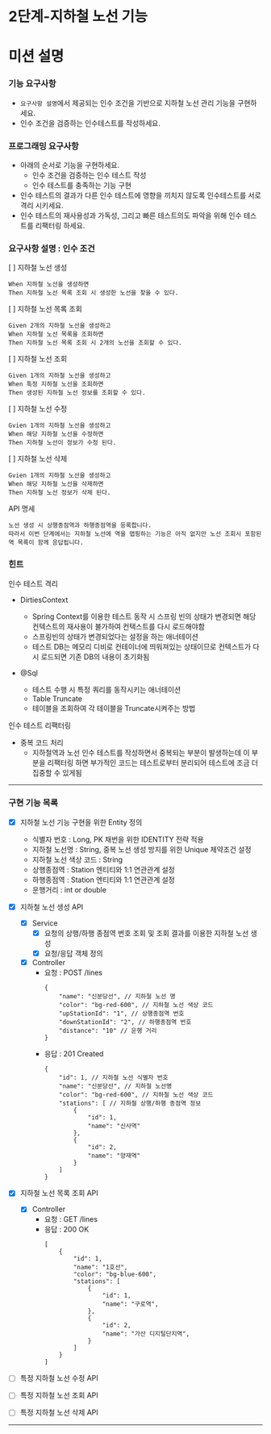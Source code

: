 2단계-지하철 노선 기능
===
# 미션 설명
### 기능 요구사항
- `요구사항 설명`에서 제공되는 인수 조건을 기반으로 지하철 노선 관리 기능을 구현하세요.
- 인수 조건을 검증하는 인수테스트를 작성하세요.

### 프로그래밍 요구사항
- 아래의 순서로 기능을 구현하세요.
  - 인수 조건을 검증하는 인수 테스트 작성
  - 인수 테스트를 충족하는 기능 구현
- 인수 테스트의 결과가 다른 인수 테스트에 영향을 끼치지 않도록 인수테스트를 서로 격리 시키세요.
- 인수 테스트의 재사용성과 가독성, 그리고 빠른 테스트의도 파악을 위해 인수 테스트를 리팩터링 하세요.

### 요구사항 설명 : 인수 조건
[ ] 지하철 노선 생성
```
When 지하철 노선을 생성하면
Then 지하철 노선 목록 조회 시 생성한 노선을 찾을 수 있다.
```

[ ] 지하철 노선 목록 조회
```
Given 2개의 지하철 노선을 생성하고
When 지하철 노선 목록을 조회하면
Then 지하철 노선 목록 조회 시 2개의 노선을 조회할 수 있다.
```

[ ] 지하철 노선 조회
```
Given 1개의 지하철 노선을 생성하고
When 특정 지하철 노선을 조회하면
Then 생성된 지하철 노선 정보를 조회할 수 있다.
```

[ ] 지하철 노선 수정
```
Gvien 1개의 지하철 노선을 생성하고
When 해당 지하철 노선을 수정하면
Then 지하철 노선이 정보가 수정 된다.
```

[ ] 지하철 노선 삭제
```
Gvien 1개의 지하철 노선을 생성하고
When 해당 지하철 노선을 삭제하면
Then 지하철 노선 정보가 삭제 된다.
```

API 명세
```
노선 생성 시 상행종점역과 하행종점역을 등록합니다. 
따라서 이번 단계에서는 지하철 노선에 역을 맵핑하는 기능은 아직 없지만 노선 조회시 포함된 역 목록이 함께 응답됩니다.
```

### 힌트
인수 테스트 격리
- DirtiesContext
  - Spring Context를 이용한 테스트 동작 시 스프링 빈의 상태가 변경되면 해당 컨텍스트의 재사용이 불가하여 컨택스트를 다시 로드해야함
  - 스프링빈의 상태가 변경되었다는 설정을 하는 애너테이션
  - 테스트 DB는 메모리 디비로 컨테이너에 띄워져있는 상태이므로 컨텍스트가 다시 로드되면 기존 DB의 내용이 초기화됨
  
- @Sql
  - 테스트 수행 시 특정 쿼리를 동작시키는 애너테이션
  - Table Truncate
  - 테이블을 조회하여 각 테이블을 Truncate시켜주는 방법

인수 테스트 리팩터링
- 중복 코드 처리
  - 지하철역과 노선 인수 테스트를 작성하면서 중복되는 부분이 발생하는데 이 부분을 리팩터링 하면 부가적인 코드는 테스트로부터 분리되어 테스트에 조금 더 집중할 수 있게됨

---
### 구현 기능 목록
- [x] 지하철 노선 기능 구현을 위한 Entity 정의
  - 식별자 번호 : Long, PK 채번을 위한 IDENTITY 전략 적용
  - 지하철 노선명 : String, 중복 노선 생성 방지를 위한 Unique 제약조건 설정
  - 지하철 노선 색상 코드 : String
  - 상행종점역 : Station 엔티티와 1:1 연관관계 설정
  - 하행종점역 : Station 엔티티와 1:1 연관관계 설정
  - 운행거리 : int or double 
  
- [x] 지하철 노선 생성 API
  - [x] Service 
    - [x] 요청의 상행/하행 종점역 번호 조회 및 조회 결과를 이용한 지하철 노선 생성
    - [x] 요청/응답 객체 정의
  - [x] Controller
      - 요청 : POST /lines
        ```
        {
            "name": "신분당선", // 지하철 노선 명
            "color": "bg-red-600", // 지하철 노선 색상 코드
            "upStationId": "1", // 상행종점역 번호
            "downStationId": "2", // 하행종점역 번호
            "distance": "10" // 운행 거리
        }
        ```
      - 응답 : 201 Created 
        ```
        {
            "id": 1, // 지하철 노선 식별자 번호
            "name": "신분당선", // 지하철 노선명
            "color": "bg-red-600", // 지하철 노선 색상 코드
            "stations": [ // 지하철 상행/하행 종점역 정보
                {
                    "id": 1,
                    "name": "신사역"
                },
                {
                    "id": 2,
                    "name": "양재역"
                }
            ]
        }
        ```

- [x] 지하철 노선 목록 조회 API
  - [x] Controller
      - 요청 : GET /lines
      - 응답 : 200 OK 
        ```
        [
            {
                "id": 1,
                "name": "1호선",
                "color": "bg-blue-600",
                "stations": [
                    {
                        "id": 1,
                        "name": "구로역",
                    },
                    {
                        "id": 2,
                        "name": "가산 디지털단지역",
                    }
                ]
            }
        ]
        ```
- [ ] 특정 지하철 노선 수정 API
- [ ] 특정 지하철 노선 조회 API
- [ ] 특정 지하철 노선 삭제 API

---
